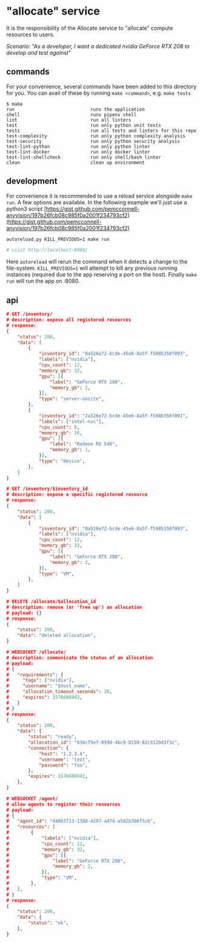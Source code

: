 # "allocate" service

It is the responsibility of the Allocate service to "allocate" compute resources to users.

*Scenario: "As a developer, I want a dedicated nvidia GeForce RTX 208 to develop and test against"*

## commands

For your convenience, several commands have been added to this directory for you. You can avail of these by running `make <command>`, e.g. `make tests`

```shell
$ make
run                            runs the application
shell                          runs pipenv shell
lint                           run all linters
test                           run only python unit tests
tests                          run all tests and linters for this repo
test-complexity                run only python complexity analysis
test-security                  run only python security analysis
test-lint-python               run only python linter
test-lint-docker               run only docker linter
test-lint-shellcheck           run only shell/bash linter
clean                          clean up environment
```

development
-----------

For convenience it is recommended to use a reload service alongside `make run`. A few options are available. In the following example we'll just use a python3 script [https://gist.github.com/pemcconnell-anyvision/197b26fcb08c985f0a2001f234793cf2](https://gist.github.com/pemcconnell-anyvision/197b26fcb08c985f0a2001f234793cf2)

```sh
autoreload.py KILL_PREVIOUS=1 make run

# visit http://localhost:8080/
```

Here `autoreload` will rerun the command when it detects a change to the
file-system. `KILL_PREVIOUS=1` will attempt to kill any previous running
instances (required due to the app reserving a port on the host). Finally
`make run` will run the app on :8080.

## api

```json
# GET /inventory/
# description: expose all registered resources
# response:
{
    "status": 200,
    "data": [
        {
            "inventory_id": "8a526e72-bcde-45e6-8a5f-f598b350f093",
            "labels": ["nvidia"],
            "cpu_count": 12,
            "memory_gb": 32,
            "gpu": [{
                "label": "GeForce RTX 208",
                "memory_gb": 2,
            }],
            "type": "server-onsite",
        },
        {
            "inventory_id": "2a526e72-bcde-45e6-8a5f-f598b350f091",
            "labels": ["intel-nuc"],
            "cpu_count": 8,
            "memory_gb": 16,
            "gpu": [{
                "label": "Radeon RX 540",
                "memory_gb": 1,
            }],
            "type": "device",
        },
    ]
}

# GET /inventory/$inventory_id
# description: expose a specific registered resource
# response:
{
    "status": 200,
    "data": [
        {
            "inventory_id": "8a526e72-bcde-45e6-8a5f-f598b350f093",
            "labels": ["nvidia"],
            "cpu_count": 12,
            "memory_gb": 32,
            "gpu": [{
                "label": "GeForce RTX 208",
                "memory_gb": 2,
            }],
            "type": "VM",
        },
    ]
}

# DELETE /allocate/$allocation_id
# description: remove (or 'free up') an allocation
# payload: {}
# response:
{
    "status": 200,
    "data": "deleted allocation",
}

# WEBSOCKET /allocate/
# description: communicate the status of an allocation
# payload:
# {
#   "requirements": {
#     "tags": ["nvidia"],
#     "username": "$host_name",
#     "allocation_timeout_seconds": 20,
#     "expires": 1576686942,
#   }
# }
# response:
{
    "status": 200,
    "data": {
        "status": "ready",
        "allocation_id": "036cf5ef-099d-4bc9-8150-82c512bd3f3c",
        "connection": {
            "host": "1.2.3.4",
            "username": "test",
            "password": "foo",
        },
        "expires": 1576688942,
    },
}

# WEBSOCKET /agent/
# allow agents to register their resources
# payload:
# {
#   "agent_id": "d4863713-1388-4297-a479-a582b306f5cb",
#   "resources": [
#        {
#            "labels": ["nvidia"],
#            "cpu_count": 12,
#            "memory_gb": 32,
#            "gpu": [{
#                "label": "GeForce RTX 208",
#                "memory_gb": 2,
#            }],
#            "type": "VM",
#        },
#   ],
# }
# response:
{
    "status": 200,
    "data": {
        "status": "ok",
    },
}
```
